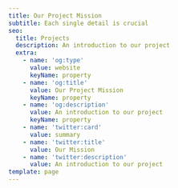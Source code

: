 ```yaml
---
title: Our Project Mission
subtitle: Each single detail is crucial
seo:
  title: Projects
  description: An introduction to our project
  extra:
    - name: 'og:type'
      value: website
      keyName: property
    - name: 'og:title'
      value: Our Project Mission
      keyName: property
    - name: 'og:description'
      value: An introduction to our project
      keyName: property
    - name: 'twitter:card'
      value: summary
    - name: 'twitter:title'
      value: Our Mission
    - name: 'twitter:description'
      value: An introduction to our project
template: page
---
```

